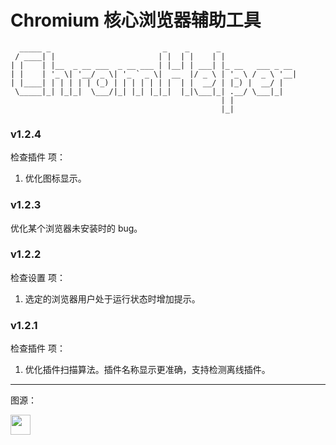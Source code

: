 # Chromium 核心浏览器辅助工具

```text
  _____ _                         _    _      _                 
 / ____| |                       | |  | |    | |                
| |    | |__  _ __ ___  _ __ ___ | |__| | ___| |_ __   ___ _ __ 
| |    | '_ \| '__/ _ \| '_ ` _ \|  __  |/ _ \ | '_ \ / _ \ '__|
| |____| | | | | | (_) | | | | | | |  | |  __/ | |_) |  __/ |   
 \_____|_| |_|_|  \___/|_| |_| |_|_|  |_|\___|_| .__/ \___|_|   
                                               | |              
                                               |_|
```

### v1.2.4

检查插件 项：
1. 优化图标显示。

### v1.2.3

优化某个浏览器未安装时的 bug。

### v1.2.2

检查设置 项：
1. 选定的浏览器用户处于运行状态时增加提示。

### v1.2.1

检查插件 项：
1. 优化插件扫描算法。插件名称显示更准确，支持检测离线插件。

***

图源：

<img src="https://icons.iconarchive.com/icons/oxygen-icons.org/oxygen/128/Categories-applications-internet-icon.png" width="32" height="32">
